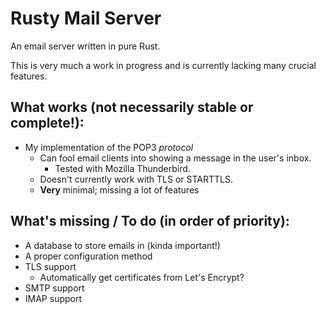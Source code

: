 # Rusty Mail Server

An email server written in pure Rust.

This is very much a work in progress and is currently lacking many crucial features.

## What works (not necessarily stable or complete!):
 - My implementation of the POP3 *protocol*
     - Can fool email clients into showing a message in the user's inbox.
        - Tested with Mozilla Thunderbird.
     - Doesn't currently work with TLS or STARTTLS.
     - **Very** minimal; missing a lot of features

## What's missing / To do (in order of priority):
 - A database to store emails in (kinda important!)
 - A proper configuration method
 - TLS support
    - Automatically get certificates from Let's Encrypt?
 - SMTP support
 - IMAP support
